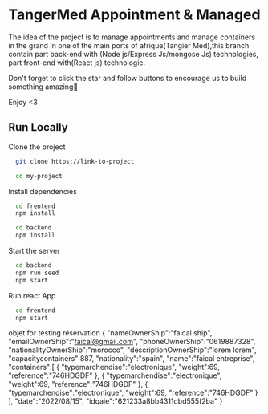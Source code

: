 # TangerMed Appointment & Managed

The idea of the project is to manage appointments and manage containers in the grand In one of the main ports of afrique(Tangier Med),this branch contain part back-end with (Node js/Express Js/mongose Js) technologies,  part front-end with(React js) technologie.

Don't forget to click the star and follow buttons to encourage us to build something amazing🌟

Enjoy <3

## Run Locally

Clone the project

```bash
  git clone https://link-to-project
```

```bash
  cd my-project
```

Install dependencies

```bash
  cd frentend
  npm install
```
```bash
  cd backend
  npm install
```

Start the server

```bash
  cd backend
  npm run seed
  npm start
```

Run react App

```bash
  cd frentend
  npm start
```

objet for testing réservation
{
	"nameOwnerShip":"faical ship",
	"emailOwnerShip":"faical@gmail.com",
	"phoneOwnerShip":"0619887328",
	"nationalityOwnerShip":"morocco",
	"descriptionOwnerShip":"lorem lorem",
	"capacitycontainers":887,
	"nationality":"spain",
	"name":"faical entreprise",
	"containers":[
		{
			"typemarchendise":"electronique",
			"weight":69,
			"reference":"746HDGDF"
		},
		{
			"typemarchendise":"electronique",
			"weight":69,
			"reference":"746HDGDF"
		},
		{
			"typemarchendise":"electronique",
			"weight":69,
			"reference":"746HDGDF"
		}
	],
	"date":"2022/08/15",
	"idqaie":"621233a8bb4311dbd555f2ba"
 }

